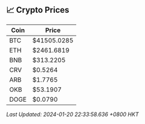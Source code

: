 ## 📈 Crypto Prices

| Coin | Price |
| ---- | ----- |
| BTC | $41505.0285 |
| ETH | $2461.6819 |
| BNB | $313.2205 |
| CRV | $0.5264 |
| ARB | $1.7765 |
| OKB | $53.1907 |
| DOGE | $0.0790 |

_Last Updated: 2024-01-20 22:33:58.636 +0800 HKT_